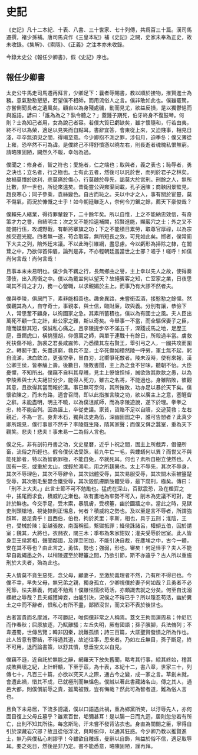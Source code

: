 # 史記

《史記》凡十二本紀、十表、八書、三十世家、七十列傳，共爲百三十篇。漢司馬遷撰，褚少孫補。唐司馬貞作《三皇本紀》補《史記》之闕，史家未奉為正史，故未收錄。《集解》、《索隱》、《正義》之注本亦未收錄。

今錄太史公《報任少卿書》，假《史記》序也。

## 報任少卿書

太史公牛馬走司馬遷再拜言，少卿足下：曩者辱賜書，教以順於接物，推賢進士為務。意氣懃懃懇懇，若望僕不相師，而用流俗人之言。僕非敢如此也。僕雖罷駑，亦嘗側聞長者之遺風矣。顧自以為身殘處穢，動而見尤，欲益反損，是以獨鬱悒而與誰語。諺曰：「誰為為之？孰令聽之？」蓋鍾子期死，伯牙終身不復鼓琴。何則？士為知己者用，女為說己者容。若僕大質已虧缺矣，雖才懷隨和，行若由夷，終不可以為榮，適足以見笑而自點耳。書辭宜答，會東從上來，又迫賤事，相見日淺，卒卒無須臾之間，得竭至意。今少卿抱不測之罪，涉旬月，迫季冬；僕又薄從上雍，恐卒然不可為諱。是僕終己不得舒憤懣以曉左右，則長逝者魂魄私恨無窮。請略陳固陋，闕然久不報，幸勿為過。

僕聞之：修身者，智之符也；愛施者，仁之端也；取與者，義之表也；恥辱者，勇之決也；立名者，行之極也。士有此五者，然後可以託於世，而列於君子之林矣。故禍莫憯於欲利，悲莫痛於傷心，行莫醜於辱先，詬莫大於宮刑。刑餘之人，無所比數，非一世也，所從來遠矣。昔衛靈公與雍渠同載，孔子適陳；商鞅因景監見，趙良寒心；同子參乘，袁絲變色。自古而恥之。夫以中才之人，事有關於宦豎，莫不傷氣，而況於慷慨之士乎！如今朝廷雖乏人，奈何令刀鋸之餘，薦天下豪俊哉？

僕賴先人緒業，得待罪輦轂下，二十餘年矣。所以自惟，上之不能納忠效信，有奇策才力之譽，自結明主；次之又不能拾遺補闕，招賢進能，顯巖穴之士；外之又不能備行伍，攻城野戰，有斬將搴旗之功；下之不能積日累勞，取尊官厚祿，以為宗族交遊光寵。四者無一遂，苟合取容，無所短長之效，可見如此矣。嚮者，僕常廁下大夫之列，陪外廷末議。不以此時引維綱，盡思慮。今以虧形為掃除之隸，在闒茸之中，乃欲仰首伸眉，論列是非，不亦輕朝廷羞當世之士邪？嗟乎！嗟呼！如僕尚何言哉！尚何言哉！

且事本末未易明也。僕少負不羈之行，長無鄉曲之譽，主上幸以先人之故，使得奏薄伎，出入周衛之中。僕以為戴盆何以望天？故絕賓客之知，亡室家之業，日夜思竭其不肖之才力，務一心營職，以求親媚於主上。而事乃有大謬不然者夫。

僕與李陵，俱居門下，素非能相善也。趣舍異路，未嘗銜盃酒，接慇懃之餘懽。然僕觀其為人，自守奇士，事親孝，與士信，臨財廉，取與義。分別有讓，恭儉下人，常思奮不顧身，以徇國家之急。其素所蓄積也，僕以為有國士之風。夫人臣出萬死不顧一生之計，赴公家之難，斯以奇矣。今舉事一不當，而全驅保妻子之臣，隨而媒㜸其短，僕誠私心痛之。且李陵提步卒不滿五千，深踐戎馬之地，足歷王庭，垂餌虎口，橫挑彊胡，仰億萬之師，與單于連戰十有餘日，所殺過半當。虜救死扶傷不給，旃裘之君長咸震怖，乃悉徵其左右賢王，舉引弓之人，一國共攻而圍之。轉鬭千里，矢盡道窮，救兵不至，士卒死傷如積然陵一呼勞，軍士無不起，躬自流涕，沬血飲泣，更張空拳，冒白刃，北嚮爭死敵者。陵未沒時，使有來報，漢公卿王侯，皆奉觴上壽。後數日，陵敗書聞，主上為之食不甘味，聽朝不怡。大臣憂懼，不知所出。僕竊不自料其卑賤，見主上慘愴怛悼，誠欲效其款款之愚，以為李陵素與士大夫絕甘分少，能得人死力，雖古之名將，不能過也。身雖陷敗，彼觀其意，且欲得其當而報於漢。事已無可奈何，其所摧敗，功亦足以暴於天下矣。僕懷欲陳之，而未有路，適會召問，即以此指推言陵之功，欲以廣主上之意，塞睚眥之辭。未能盡明，明主不曉，以為僕沮貳師，而為李陵遊說，遂下於理。拳拳之忠，終不能自列。因為誣上，卒從吏議。家貧，貨賂不足以自贖，交遊莫救；左右親近，不為一言。身非木石，獨與法吏為伍，深幽囹圄之中，誰可告愬者？此真少卿所親見，僕行事豈不然乎？李陵既生降，隤其家聲；而僕又佴之蠶室，重為天下觀笑。悲夫！悲夫！事未易一二為俗人言也。

僕之先，非有剖符丹書之功，文史星曆，近乎卜祝之間，固主上所戲弄，倡優所畜，流俗之所輕也。假令僕伏法受誅，若九牛亡一毛，與螻蟻何以異？而世又不與能死節者，特以為智窮罪極，不能自免，卒就死耳。何也？素所自樹立使然也。人固有一死，或重於太山，或輕於鴻毛，用之所趨異也。太上不辱先，其次不辱身，其次不辱理色，其次不辱辭令，其次詘體受辱，其次易服受辱，其次關木索被箠楚受辱，其次剔毛髮嬰金鐵受辱，其次毀肌膚斷肢體受辱，最下腐刑，極矣。傳曰：「刑不上大夫。」此言士節不可不勉勵也。猛虎在深山，百獸震恐，及在檻穽之中，搖尾而求食，積威約之漸也。故有畫地為牢勢不可入，削木為吏議不可對，定計於鮮也。今交手足，受木索，暴肌膚，受榜箠，幽於圜牆之中。當此之時，見獄吏則頭槍地，視徒隸則正惕息，何者？積威約之勢也。及以至是言不辱者，所謂強顏耳，曷足貴乎！且西伯，伯也，拘於羑里；李斯，相也，具于五刑；淮陰，王也，受械於陳；彭越張敖，南面稱孤，繫獄抵罪；絳侯誅諸呂，權傾五伯，囚於請室；魏其，大將也，衣赭衣，關三木；季布為朱家鉗奴；灌夫受辱於居室。此人皆身至王侯將相，聲聞鄰國，及罪至罔加，不能引決自裁，在塵埃之中，古今一體，安在其不辱也？由此言之，勇怯，勢也；強弱，形也。審矣！何足怪乎？夫人不能早自裁繩墨之外，以稍陵遲至於鞭箠之間，乃欲引節，斯不亦遠乎？古人所以重施刑於大夫者，殆為此也。

夫人情莫不貪生惡死，念父母，顧妻子，至激於義理者不然，乃有所不得已也。今僕不幸，早失父母，無兄弟之親，獨身孤立，少卿視僕於妻子何如哉？且勇者不必死節，怯夫慕義，何處不勉焉！僕雖怯懦欲苟活，亦頗識去就之分矣。何至自沈溺縲紲之辱哉？且夫臧獲婢妾，由能引決，況僕之不得已乎？所以隱忍苟活，幽於糞土之中而不辭者，恨私心有所不盡，鄙陋沒世，而文彩不表於後世也。

古者富貴而名摩滅，不可勝記，唯倜儻非常之人稱焉。蓋文王拘而演周易；仲尼厄而作春秋；屈原放逐，乃賦離騷；左丘失明，厥有國語；孫子臏腳，兵法脩列；不韋遷蜀，世傳呂覽；韓非囚秦，說難孤憤；詩三百篇，大厎聖賢發憤之所為作也。此人皆意有鬱結，不得通其道，故述往事，思來者。乃如左丘無目，孫子斷足，終不可用，退而論書策，以舒其憤，思垂空文以自見。

僕竊不遜，近自託於無能之辭，網羅天下放失舊聞，略考其行事，綜其終始，稽其成敗興壞之紀，上計軒轅，下至于茲，為十表，本紀十二，書八章，世家三十，列傳七十，凡百三十篇，亦欲以究天人之際，通古今之變，成一家之言。草創未就，會遭此禍，惜其不成，已就極刑而無慍色。僕誠以著此書藏諸名山，傳之其人，通邑大都，則僕償前辱之責，雖萬被戮，豈有悔哉？然此可為智者道，難為俗人言也。

且負下未易居，下流多謗議，僕以口語遇此禍，重為鄉黨所笑，以汙辱先人，亦何面目復上父母丘墓乎？雖累百世，垢彌甚耳！是以腸一日而九迴，居則忽忽若有所亡，出則不知其所往。每念斯恥，汗未嘗不發背沾衣也。身直為閨閤之臣，寧得自引於深藏岩穴邪？故且從俗浮沈，與時俯仰，以通其狂惑。今少卿乃教以推賢進士，無乃與僕私心剌謬乎！今雖欲自雕琢，曼辭以自飾，無益於俗不信，適足取辱耳。要之死日，然後是非乃定。書不能悉意，略陳固陋，謹再拜。
